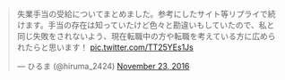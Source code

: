 

<blockquote class="twitter-tweet"><p lang="ja" dir="ltr">失業手当の受給についてまとめました。参考にしたサイト等リプライで続けます。手当の存在は知っていたけど色々と勘違いもしていたので、私と同じ失敗をされないよう、現在転職中の方や転職を考えている方に広められたらと思います！ <a href="https://t.co/TT25YEs1Js">pic.twitter.com/TT25YEs1Js</a></p>&mdash; ひるま (@hiruma_2424) <a href="https://twitter.com/hiruma_2424/status/801260828724858881?ref_src=twsrc%5Etfw">November 23, 2016</a></blockquote> <script async src="https://platform.twitter.com/widgets.js" charset="utf-8"></script>
